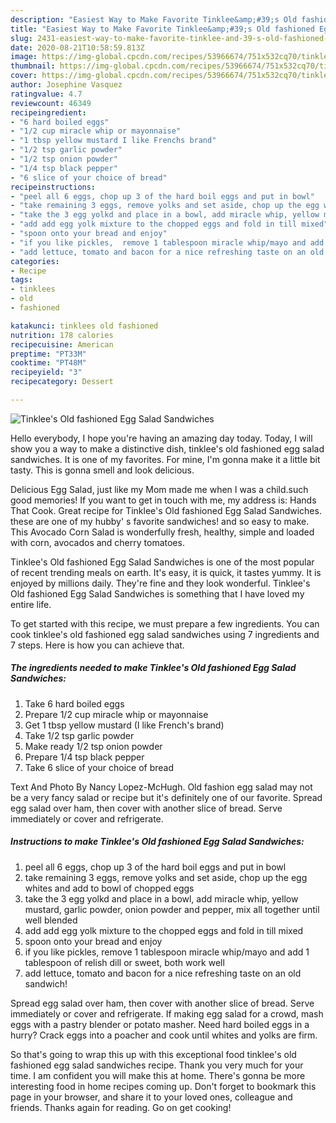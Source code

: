 ```yaml
---
description: "Easiest Way to Make Favorite Tinklee&amp;#39;s Old fashioned Egg Salad Sandwiches"
title: "Easiest Way to Make Favorite Tinklee&amp;#39;s Old fashioned Egg Salad Sandwiches"
slug: 2431-easiest-way-to-make-favorite-tinklee-and-39-s-old-fashioned-egg-salad-sandwiches
date: 2020-08-21T10:58:59.813Z
image: https://img-global.cpcdn.com/recipes/53966674/751x532cq70/tinklees-old-fashioned-egg-salad-sandwiches-recipe-main-photo.jpg
thumbnail: https://img-global.cpcdn.com/recipes/53966674/751x532cq70/tinklees-old-fashioned-egg-salad-sandwiches-recipe-main-photo.jpg
cover: https://img-global.cpcdn.com/recipes/53966674/751x532cq70/tinklees-old-fashioned-egg-salad-sandwiches-recipe-main-photo.jpg
author: Josephine Vasquez
ratingvalue: 4.7
reviewcount: 46349
recipeingredient:
- "6 hard boiled eggs"
- "1/2 cup miracle whip or mayonnaise"
- "1 tbsp yellow mustard I like Frenchs brand"
- "1/2 tsp garlic powder"
- "1/2 tsp onion powder"
- "1/4 tsp black pepper"
- "6 slice of your choice of bread"
recipeinstructions:
- "peel all 6 eggs, chop up 3 of the hard boil eggs and put in bowl"
- "take remaining 3 eggs, remove yolks and set aside, chop up the egg whites and add to bowl of chopped eggs"
- "take the 3 egg yolkd and place in a bowl, add miracle whip, yellow mustard, garlic powder, onion powder and pepper,  mix all together until well blended"
- "add add egg yolk mixture to the chopped eggs and fold in till mixed"
- "spoon onto your bread and enjoy"
- "if you like pickles,  remove 1 tablespoon miracle whip/mayo and add 1 tablespoon of relish dill or sweet, both work well"
- "add lettuce, tomato and bacon for a nice refreshing taste on an old sandwich!"
categories:
- Recipe
tags:
- tinklees
- old
- fashioned

katakunci: tinklees old fashioned 
nutrition: 178 calories
recipecuisine: American
preptime: "PT33M"
cooktime: "PT48M"
recipeyield: "3"
recipecategory: Dessert

---
```



![Tinklee&#39;s Old fashioned Egg Salad Sandwiches](https://img-global.cpcdn.com/recipes/53966674/751x532cq70/tinklees-old-fashioned-egg-salad-sandwiches-recipe-main-photo.jpg)

Hello everybody, I hope you're having an amazing day today. Today, I will show you a way to make a distinctive dish, tinklee&#39;s old fashioned egg salad sandwiches. It is one of my favorites. For mine, I'm gonna make it a little bit tasty. This is gonna smell and look delicious.

Delicious Egg Salad, just like my Mom made me when I was a child.such good memories! If you want to get in touch with me, my address is: Hands That Cook. Great recipe for Tinklee&#39;s Old fashioned Egg Salad Sandwiches. these are one of my hubby&#39; s favorite sandwiches! and so easy to make. This Avocado Corn Salad is wonderfully fresh, healthy, simple and loaded with corn, avocados and cherry tomatoes.

Tinklee&#39;s Old fashioned Egg Salad Sandwiches is one of the most popular of recent trending meals on earth. It's easy, it is quick, it tastes yummy. It is enjoyed by millions daily. They're fine and they look wonderful. Tinklee&#39;s Old fashioned Egg Salad Sandwiches is something that I have loved my entire life.


To get started with this recipe, we must prepare a few ingredients. You can cook tinklee&#39;s old fashioned egg salad sandwiches using 7 ingredients and 7 steps. Here is how you can achieve that.

<!--inarticleads1-->

##### The ingredients needed to make Tinklee&#39;s Old fashioned Egg Salad Sandwiches:

1. Take 6 hard boiled eggs
1. Prepare 1/2 cup miracle whip or mayonnaise
1. Get 1 tbsp yellow mustard (I like French&#39;s brand)
1. Take 1/2 tsp garlic powder
1. Make ready 1/2 tsp onion powder
1. Prepare 1/4 tsp black pepper
1. Take 6 slice of your choice of bread


Text And Photo By Nancy Lopez-McHugh. Old fashion egg salad may not be a very fancy salad or recipe but it&#39;s definitely one of our favorite. Spread egg salad over ham, then cover with another slice of bread. Serve immediately or cover and refrigerate. 

<!--inarticleads2-->

##### Instructions to make Tinklee&#39;s Old fashioned Egg Salad Sandwiches:

1. peel all 6 eggs, chop up 3 of the hard boil eggs and put in bowl
1. take remaining 3 eggs, remove yolks and set aside, chop up the egg whites and add to bowl of chopped eggs
1. take the 3 egg yolkd and place in a bowl, add miracle whip, yellow mustard, garlic powder, onion powder and pepper,  mix all together until well blended
1. add add egg yolk mixture to the chopped eggs and fold in till mixed
1. spoon onto your bread and enjoy
1. if you like pickles,  remove 1 tablespoon miracle whip/mayo and add 1 tablespoon of relish dill or sweet, both work well
1. add lettuce, tomato and bacon for a nice refreshing taste on an old sandwich!


Spread egg salad over ham, then cover with another slice of bread. Serve immediately or cover and refrigerate. If making egg salad for a crowd, mash eggs with a pastry blender or potato masher. Need hard boiled eggs in a hurry? Crack eggs into a poacher and cook until whites and yolks are firm. 

So that's going to wrap this up with this exceptional food tinklee&#39;s old fashioned egg salad sandwiches recipe. Thank you very much for your time. I am confident you will make this at home. There's gonna be more interesting food in home recipes coming up. Don't forget to bookmark this page in your browser, and share it to your loved ones, colleague and friends. Thanks again for reading. Go on get cooking!
